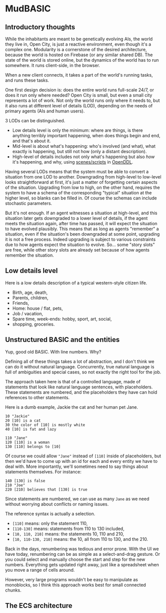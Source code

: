 # MudBASIC

## Introductory thoughts

While the inhabitants are meant to be genetically evolving AIs, the world they live in, Open City, is just a reactive environment, even though it's a complex one. Modularity is a cornerstone of the desired architecture, because the world is hosted on Firebase (or any similar shared DB). The state of the world is stored online, but the dynamics of the world has to run somewhere. It runs client-side, in the browser.

When a new client connects, it takes a part of the world's running tasks, and runs these tasks.

One first design decision is: does the entire world runs full-scale 24/7, or does it run only where needed? Open City is small, but even a small city represents a lot of work. Not only the world runs only where it needs to, but it also runs at different level of details (LOD), depending on the needs of primary agents (AIs and human users).

3 LODs can be distinguished.

- Low details level is only the minimum: where are things, is there anything terribly important happening, when does things begin and end, and that's about it.
- Mid-level is about what's happening: who's involved (and what), what exactly is happening, but still not how (only a distant description).
- High-level of details includes not only what's happening but also _how_ it's happening, and why, using [scenes/scripts](https://tinycog.sourceforge.net/wiki/Scene_Based_Reasoning) in [OpenDDL](http://openddl.org/).

Having several LODs means that the system must be able to convert a situation from one LOD to another. Downgrading from high-level to low-level looks straightforward at first, it's just a matter of forgetting certain aspects of the situation. Upgrading from low to high, on the other hand, requires the system to have a schema of the corresponding "typical" situation at the higher level, so blanks can be filled in. Of course the schemas can include stochastic parameters.

But it's not enough. If an agent witnesses a situation at high-level, and this situation later gets downgraded to a lower level of details, if the agent meets the situation again, after time has passed, it will expect the situation to have evolved plausibly. This means that as long as agents "remember" a situation, even if the situation's been downgraded at some point, upgrading it is not a free process. Indeed upgrading is subject to various constraints due to how agents expect the situation to evolve. So... some "story slots" are free, while other story slots are already set because of how agents remember the situation.

## Low details level

Here is a low details description of a typical western-style citizen life.

- Birth, age, death,
- Parents, children,
- Friends,
- Home: house / flat, pets,
- Job / vacation,
- Spare time, week-ends: hobby, sport, art, social,
- shopping, groceries.

## Unstructured BASIC and the entities

Yup, good old BASIC. With line numbers. Why?

Defining all of these things takes a lot of abstraction, and I don't think we can do it without natural language. Concurrently, true natural language is full of ambiguities and special cases, so not exactly the right tool for the job.

The approach taken here is that of a controlled language, made of statements that look like natural language sentences, with placeholders. These statements are numbered, and the placeholders they have can hold references to other statements.

Here is a dumb example, Jackie the cat and her human pet Jane.

```
10 "Jackie"
20 [10] is a cat
30 the color of [10] is mostly white
40 [10] is fat and lazy

110 "Jane"
120 [110] is a woman
130 [110] belongs to [10]
```

Of course we could allow `"Jane"` instead of `[110]` inside of placeholders, but then we'd have to come up with an id for each and every entity we have to deal with. More importantly, we'll sometimes need to say things about statements themselves. For instance:

```
140 [130] is false
210 "Joe"
220 [210] believes that [130] is true
```

Since statements are numbered, we can use as many `Jane` as we need without worrying about conflicts or naming issues.

The reference syntax is actually a selection.

- `[110]` means: only the statement 110,
- `[110-130]` means: statements from 110 to 130 included,
- `[10, 110, 210]` means: the statements 10, 110 and 210,
- `[10, 110-130, 210]` means: the 10, all from 110 to 130, and the 210.

Back in the days, renumbering was tedious and error prone. With the UI we have today, renumbering can be as simple as a select-and-drag gesture. Or you could select and manually choose the start and step for the new numbers. Everything gets updated right away, just like a spreadsheet when you move a range of cells around.

However, very large programs wouldn't be easy to manipulate as monoblocks, so I think this approach works best for small connected chunks.

## The ECS architecture




